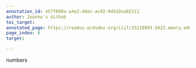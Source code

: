 ```yaml
---
annotation_id: e57f800a-a4e2-4dec-ac02-045d2ea65111
author: Joanna's Github
tei_target: 
annotated_page: https://readux.ecdsdev.org/iiif/15210893.5622.emory.edu/canvas/15210893.5622.emory.edu$1
page_index: 0
target: 

---
```

<p>numbers</p>